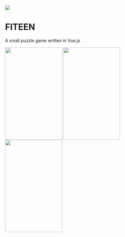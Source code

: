 <img src="http://i.imgur.com/VUYgK7v.png">
<h1> FITEEN </h1>

<p>A small puzzle game written in Vue.js</p>

<img src="http://imgur.com/E9ys8Vr.png" width="187.5" height="303" align="left"/>
<img src="http://imgur.com/TQp0HRA.png" width="187.5" height="303" align="left"/>
<img src="http://imgur.com/28v4JWT.png" width="187.5" height="303" align="left"/>
